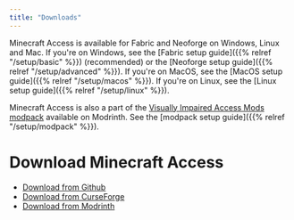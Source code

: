 ```yaml
---
title: "Downloads"
---
```


Minecraft Access is available for Fabric and Neoforge on Windows, Linux and Mac.
If you're on Windows, see the [Fabric setup guide]({{% relref "/setup/basic" %}}) (recommended) or the [Neoforge setup guide]({{% relref "/setup/advanced" %}}).
If you're on MacOS, see the [MacOS setup guide]({{% relref "/setup/macos" %}}).
If you're on Linux, see the [Linux setup guide]({{% relref "/setup/linux" %}}).

Minecraft Access is also a part of the [Visually Impaired Access Mods modpack](https://modrinth.com/modpack/vi-access) available on Modrinth. See the [modpack setup guide]({{% relref "/setup/modpack" %}}).

# Download Minecraft Access
- [Download from Github](https://github.com/minecraft-access/minecraft-access/releases/)
- [Download from CurseForge](https://www.curseforge.com/minecraft/mc-mods/blind-accessibility)
- [Download from Modrinth](https://modrinth.com/mod/minecraft-access)
